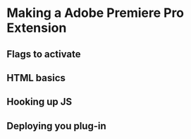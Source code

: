 # Making a Adobe Premiere Pro Extension

## Flags to activate

## HTML basics

## Hooking up JS

## Deploying you plug-in